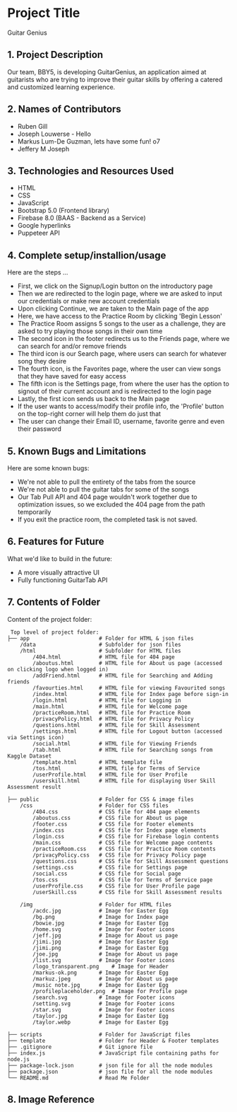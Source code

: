 # Project Title
Guitar Genius 

## 1. Project Description
Our team, BBY5, is developing GuitarGenius, an application aimed at guitarists who are trying to improve their guitar skills by offering a catered and customized learning experience.

## 2. Names of Contributors
*  Ruben Gill 
*  Joseph Louwerse - Hello
*  Markus Lum-De Guzman, lets have some fun! o7
*  Jeffery M Joseph 
	
## 3. Technologies and Resources Used
* HTML
* CSS
* JavaScript
* Bootstrap 5.0 (Frontend library)
* Firebase 8.0 (BAAS - Backend as a Service)
* Google hyperlinks
* Puppeteer API

## 4. Complete setup/installion/usage
Here are the steps ...
* First, we click on the Signup/Login button on the introductory page
* Then we are redirected to the login page, where we are asked to input our credentials or make new account credentials
* Upon clicking Continue, we are taken to the Main page of the app
* Here, we have access to the Practice Room by clicking 'Begin Lesson'
* The Practice Room assigns 5 songs to the user as a challenge, they are asked to try playing those songs in their own time
* The second icon in the footer redirects us to the Friends page, where we can search for and/or remove friends
* The third icon is our Search page, where users can search for whatever song they desire
* The fourth icon, is the Favorites page, where the user can view songs that they have saved for easy access
* The fifth icon is the Settings page, from where the user has the option to signout of their current account and is redirected to the login page
* Lastly, the first icon sends us back to the Main page
* If the user wants to access/modify their profile info, the 'Profile' button on the top-right corner will help them do just that
* The user can change their Email ID, username, favorite genre and even their password

## 5. Known Bugs and Limitations
Here are some known bugs:
* We're not able to pull the entirety of the tabs from the source
* We're not able to pull the guitar tabs for some of the songs
* Our Tab Pull API and 404 page wouldn't work together due to optimization issues, so we excluded the 404 page from the path temporarily
* If you exit the practice room, the completed task is not saved.

## 6. Features for Future
What we'd like to build in the future:
* A more visually attractive UI 
* Fully functioning GuitarTab API
	
## 7. Contents of Folder
Content of the project folder:

```
 Top level of project folder: 
├── app                      # Folder for HTML & json files
    /data                    # Subfolder for json files
    /html                    # Subfolder for HTML files
        /404.html            # HTML file for 404 page
        /aboutus.html        # HTML file for About us page (accessed on clicking logo when logged in)
        /addFriend.html      # HTML file for Searching and Adding friends
        /favourties.html     # HTML file for viewing Favourited songs
        /index.html          # HTML file for Index page before sign-in
        /login.html          # HTML file for Logging in
        /main.html           # HTML file for Welcome page
        /practiceRoom.html   # HTML file for Practice Room
        /privacyPolicy.html  # HTML file for Privacy Policy
        /questions.html      # HTML file for Skill Assessment
        /settings.html       # HTML file for Logout button (accessed via Settings icon)
        /social.html         # HTML file for Viewing Friends
        /tab.html            # HTML file for Searching songs from Kaggle Dataset
        /template.html       # HTML template file
        /tos.html            # HTML file for Terms of Service
        /userProfile.html    # HTML file for User Profile
        /userskill.html      # HTML file for displaying User Skill Assessment result

├── public                   # Folder for CSS & image files
    /css                     # Folder for CSS files
        /404.css             # CSS file for 404 page elements
        /aboutus.css         # CSS file for About us page
        /footer.css          # CSS file for Footer elements
        /index.css           # CSS file for Index page elements
        /login.css           # CSS file for Firebase login contents
        /main.css            # CSS file for Welcome page contents
        /practiceRoom.css    # CSS file for Practice Room contents
        /privacyPolicy.css   # CSS file for Privacy Policy page
        /questions.css       # CSS file for Skill Assessment questions
        /settings.css        # CSS file for Settings page
        /social.css          # CSS file for Social page
        /tos.css             # CSS file for Terms of Service page
        /userProfile.css     # CSS file for User Profile page
        /userSkill.css       # CSS file for Skill Assessment results

    /img                     # Folder for HTML files
        /acdc.jpg            # Image for Easter Egg
        /bg.png              # Image for Index page
        /bowie.jpg           # Image for Easter Egg
        /home.svg            # Image for Footer icons
        /jeff.jpg            # Image for About us page
        /jimi.jpg            # Image for Easter Egg
        /jimi.png            # Image for Easter Egg
        /joe.jpg             # Image for About us page
        /list.svg            # Image for Footer icons
        /logo_transparent.png    # Image for Header
        /markus-ok.png       # Image for Easter Egg
        /markuz.jpeg         # Image for About us page
        /music note.jpg      # Image for Easter Egg
        /profileplaceholder.png  # Image for Profile page
        /search.svg          # Image for Footer icons
        /setting.svg         # Image for Footer icons
        /star.svg            # Image for Footer icons
        /taylor.jpg          # Image for Easter Egg
        /taylor.webp         # Image for Easter Egg

├── scripts                  # Folder for JavaScript files
├── template                 # Folder for Header & Footer templates
├── .gitignore               # Git ignore file
├── index.js                 # JavaScript file containing paths for node.js
├── package-lock.json        # json file for all the node modules
├── package.json             # json file for all the node modules
└── README.md                # Read Me Folder
```

## 8. Image Reference